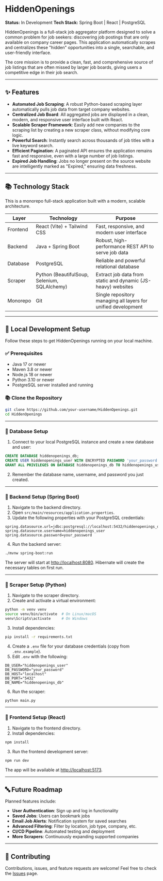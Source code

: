 # HiddenOpenings

**Status:** In Development
**Tech Stack:** Spring Boot | React | PostgreSQL

HiddenOpenings is a full-stack job aggregator platform designed to solve a common problem for job seekers: discovering job postings that are only available on company career pages. This application automatically scrapes and centralizes these "hidden" opportunities into a single, searchable, and user-friendly interface.

The core mission is to provide a clean, fast, and comprehensive source of job listings that are often missed by larger job boards, giving users a competitive edge in their job search.

---

## ✨ Features

* **Automated Job Scraping**: A robust Python-based scraping layer automatically pulls job data from target company websites.
* **Centralized Job Board**: All aggregated jobs are displayed in a clean, modern, and responsive user interface built with React.
* **Scalable Scraper Framework**: Easily add new companies to the scraping list by creating a new scraper class, without modifying core logic.
* **Powerful Search**: Instantly search across thousands of job titles with a live keyword search.
* **Efficient Pagination**: A paginated API ensures the application remains fast and responsive, even with a large number of job listings.
* **Expired Job Handling**: Jobs no longer present on the source website are intelligently marked as "Expired," ensuring data freshness.

---

## 📚 Technology Stack

This is a monorepo full-stack application built with a modern, scalable architecture.

| Layer    | Technology                                   | Purpose                                                       |
| -------- | -------------------------------------------- | ------------------------------------------------------------- |
| Frontend | React (Vite) + Tailwind CSS                  | Fast, responsive, and modern user interface                   |
| Backend  | Java + Spring Boot                           | Robust, high-performance REST API to serve job data           |
| Database | PostgreSQL                                   | Reliable and powerful relational database                     |
| Scraper  | Python (BeautifulSoup, Selenium, SQLAlchemy) | Extract job data from static and dynamic (JS-heavy) websites  |
| Monorepo | Git                                          | Single repository managing all layers for unified development |

---

## 📝 Local Development Setup

Follow these steps to get HiddenOpenings running on your local machine.

### ✅ Prerequisites

* Java 17 or newer
* Maven 3.8 or newer
* Node.js 18 or newer
* Python 3.10 or newer
* PostgreSQL server installed and running

### 📚 Clone the Repository

```bash
git clone https://github.com/your-username/HiddenOpenings.git
cd HiddenOpenings
```

---

### 📂 Database Setup

1. Connect to your local PostgreSQL instance and create a new database and user:

```sql
CREATE DATABASE hiddenopenings_db;
CREATE USER hiddenopenings_user WITH ENCRYPTED PASSWORD 'your_password';
GRANT ALL PRIVILEGES ON DATABASE hiddenopenings_db TO hiddenopenings_user;
```

2. Remember the database name, username, and password you just created.

---

### 🚀 Backend Setup (Spring Boot)

1. Navigate to the backend directory.
2. Open `src/main/resources/application.properties`.
3. Update the following properties with your PostgreSQL credentials:

```properties
spring.datasource.url=jdbc:postgresql://localhost:5432/hiddenopenings_db
spring.datasource.username=hiddenopenings_user
spring.datasource.password=your_password
```

4. Run the backend server:

```bash
./mvnw spring-boot:run
```

The server will start at [http://localhost:8080](http://localhost:8080). Hibernate will create the necessary tables on first run.

---

### 🧱 Scraper Setup (Python)

1. Navigate to the scraper directory.
2. Create and activate a virtual environment:

```bash
python -m venv venv
source venv/bin/activate  # On Linux/macOS
venv\Scripts\activate     # On Windows
```

3. Install dependencies:

```bash
pip install -r requirements.txt
```

4. Create a `.env` file for your database credentials (copy from `.env.example`).
5. Edit `.env` with the following:

```env
DB_USER="hiddenopenings_user"
DB_PASSWORD="your_password"
DB_HOST="localhost"
DB_PORT="5432"
DB_NAME="hiddenopenings_db"
```

6. Run the scraper:

```bash
python main.py
```

---

### 🎨 Frontend Setup (React)

1. Navigate to the frontend directory.
2. Install dependencies:

```bash
npm install
```

3. Run the frontend development server:

```bash
npm run dev
```

The app will be available at [http://localhost:5173](http://localhost:5173).

---

## 🔤 Future Roadmap

Planned features include:

* **User Authentication**: Sign up and log in functionality
* **Saved Jobs**: Users can bookmark jobs
* **Email Job Alerts**: Notification system for saved searches
* **Advanced Filtering**: Filter by location, job type, company, etc.
* **CI/CD Pipeline**: Automated testing and deployment
* **More Scrapers**: Continuously expanding supported companies

---

## 🙌 Contributing

Contributions, issues, and feature requests are welcome! Feel free to check the [Issues](https://github.com/your-username/HiddenOpenings/issues) page.
